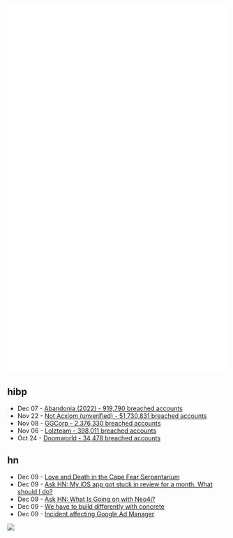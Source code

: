 ![Metrics](https://raw.githubusercontent.com/phixion/phixion/master/metrics.svg)

## hibp

<!--
for https://github.com/phixion/phixion/blob/main/.github/workflows/feeds.yml
-->
<!--START_SECTION:haveibeenpwnd-->
- Dec 07 - [Abandonia (2022) - 919,790 breached accounts](https://haveibeenpwned.com/PwnedWebsites#Abandonia2022)
- Nov 22 - [Not Acxiom (unverified) - 51,730,831 breached accounts](https://haveibeenpwned.com/PwnedWebsites#NotAcxiom)
- Nov 08 - [GGCorp - 2,376,330 breached accounts](https://haveibeenpwned.com/PwnedWebsites#GGCorp)
- Nov 06 - [Lolzteam - 398,011 breached accounts](https://haveibeenpwned.com/PwnedWebsites#Lolzteam)
- Oct 24 - [Doomworld - 34,478 breached accounts](https://haveibeenpwned.com/PwnedWebsites#Doomworld)
<!--END_SECTION:haveibeenpwnd-->

## hn

<!--
for https://github.com/phixion/phixion/blob/main/.github/workflows/feeds.yml
-->
<!--START_SECTION:hn-->
- Dec 09 - [Love and Death in the Cape Fear Serpentarium](https://main.oxfordamerican.org/magazine/item/632-love-and-death-in-the-cape-fear-serpentarium)
- Dec 09 - [Ask HN: My iOS app got stuck in review for a month. What should I do?](https://news.ycombinator.com/item?id=33917091)
- Dec 09 - [Ask HN: What Is Going on with Neo4j?](https://news.ycombinator.com/item?id=33916240)
- Dec 09 - [We have to build differently with concrete](https://www.noemamag.com/concrete-built-the-modern-world-now-its-destroying-it/)
- Dec 09 - [Incident affecting Google Ad Manager](https://ads.google.com/status/publisher/incidents/EsQcYmPW6wkQvc9NZ4WB)
<!--END_SECTION:hn-->

<!--
for https://yhype.me
-->
![](https://hit.yhype.me/github/profile?user_id=13013670)
